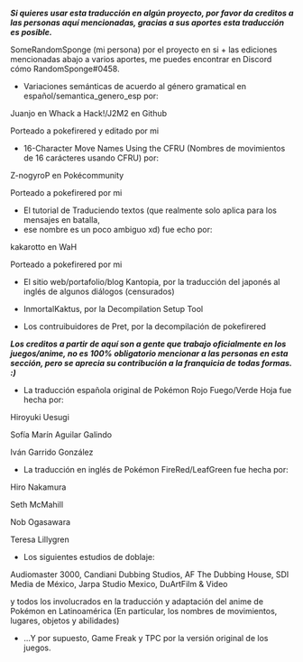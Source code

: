 ***Si quieres usar esta traducción en algún proyecto, por favor da creditos a las personas aquí mencionadas, gracias a sus aportes esta traducción es posible.***


SomeRandomSponge (mi persona) por el proyecto en si + las ediciones mencionadas abajo a varios aportes, me puedes encontrar en Discord cómo RandomSponge#0458.



* Variaciones semánticas de acuerdo al género gramatical en español/semantica_genero_esp por:

Juanjo en Whack a Hack!/J2M2 en Github

Porteado a pokefirered y editado por mi


* 16-Character Move Names Using the CFRU (Nombres de movimientos de 16 carácteres usando CFRU) por:

Z-nogyroP en Pokécommunity

Porteado a pokefirered por mi


* El tutorial de Traduciendo textos (que realmente solo aplica para los mensajes en batalla, 
* ese nombre es un poco ambiguo xd) fue echo por:

kakarotto en WaH

Porteado a pokefirered por mi


* El sitio web/portafolio/blog Kantopia, por la traducción del japonés al inglés de algunos diálogos (censurados)


* InmortalKaktus, por la Decompilation Setup Tool


* Los contruibuidores de Pret, por la decompilación de pokefirered


***Los creditos a partir de aquí son a gente que trabajo oficialmente en los juegos/anime, no es 100% obligatorio mencionar a las personas en esta sección, pero se aprecia su contribución a la franquicia de todas formas. :)***


* La traducción española original de Pokémon Rojo Fuego/Verde Hoja fue hecha por:

Hiroyuki Uesugi

Sofía Marín Aguilar Galindo

Iván Garrido González


* La traducción en inglés de Pokémon FireRed/LeafGreen fue hecha por:

Hiro Nakamura

Seth McMahill

Nob Ogasawara

Teresa Lillygren


* Los siguientes estudios de doblaje: 

Audiomaster 3000, Candiani Dubbing Studios, AF The Dubbing House,
SDI Media de México, Jarpa Studio Mexico, DuArtFilm & Video 

y todos los involucrados en la traducción y adaptación
del anime de Pokémon en Latinoamérica
(En particular, los nombres de movimientos, lugares, objetos y abilidades)


* ...Y por supuesto, Game Freak y TPC por la versión original de los juegos.
